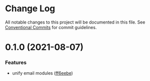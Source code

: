 # Change Log

All notable changes to this project will be documented in this file.
See [Conventional Commits](https://conventionalcommits.org) for commit guidelines.

# 0.1.0 (2021-08-07)


### Features

* unify email modules ([ff6eebe](https://github.com/gemunionstudio/common-packages/commit/ff6eebec500a2ab07077ac216879ec5af7c362e3))
